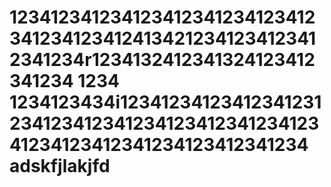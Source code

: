 1234123412341234123412341234123412341234124134212341234123412341234r1234132412341324123412341234
1234
1234123434i1234123412341234123123412341234123412341234123412341234123412341234123412341234
adskfjlakjfd
=====
